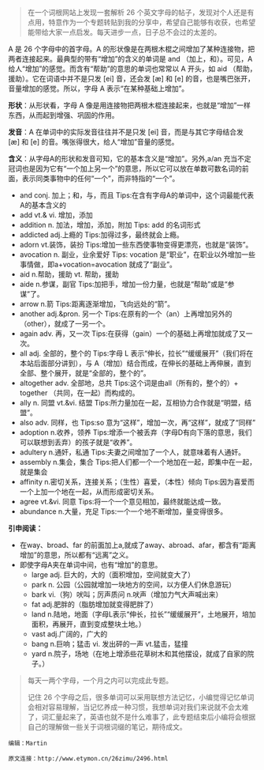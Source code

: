 > 在一个词根网站上发现一套解析 26 个英文字母的帖子，发现对个人还是有点用，特意作为一个专题转贴到我的分享中，希望自己能够有收获，也希望能带给大家一点启发。每天进步一点，日子总不会过的太差的。

A 是 26 个字母中的首字母。A 的形状像是在两根木棍之间增加了某种连接物，把两者连接起来。最典型的带有“增加”的含义的单词是 and （加上，和）。可见，A 给人“增加”的感觉。而含有“帮助”的意思的单词也常常以 A 开头，如 aid （帮助，援助）。它在词语中并不是只发 [ei] 音，还会发   [æ] 和 [e] 的音，也是嘴巴张开，音量增加的感觉。所以，字母 A 表示“在某种基础上增加”。

**形状**：从形状看，字母 A 像是用连接物把两根木棍连接起来，也就是“增加”一样东西，从而起到增强、巩固的作用。

**发音**：A 在单词中的实际发音往往并不是只发 [ei] 音，而是与其它字母结合发 [æ] 和 [e] 的音。嘴张得很大，给人“增加”音量的感觉。

**含义**：从字母A的形状和发音可知，它的基本含义是“增加”。另外,a/an 充当不定冠词也是因为它有“一个加上另一个”的意思，所以它可以放在单数可数名词的前面，表示同类事物中的任何“一个”，而非特指的“一个”。

- and conj. 加上；和，与，而且 Tips:在含有字母A的单词中，这个词最能代表A的基本含义的
- add  vt.& vi. 增加，添加
- addition n. 加法，增加，添加，附加 Tips: add 的名词形式
- addicted adj.上瘾的  Tips:加得过多，最终就会上瘾。
- adorn vt.装饰，装扮  Tips:增加一些东西使事物变得更漂亮，也就是“装饰”。
- avocation  n. 副业，业余爱好 Tips: vocation 是“职业”，在职业以外增加一些事情做，即a+vocation=avocation 就成了“副业”。
- aid  n.帮助，援助  vt. 帮助，援助
- aide  n.参谋，副官 Tips:加把手，增加一份力量，也就是“帮助”或是“参谋”了。
- arrow  n.箭  Tips:距离逐渐增加，飞向远处的“箭”。
- another  adj.&pron. 另一个  Tips:在原有的一个（an）上再增加另外的（other），就成了一另一个。
- again  adv. 再，又一次  Tips:在获得（gain）一个的基础上再增加就成了又一次。
- all  adj. 全部的，整个的  Tips:字母 L 表示“伸长，拉长”“缓缓展开”（我们将在本站后面部分讲到），与 A（增加）结合而成，在伸长的基础上再伸展，直到全部、整个展开，就是“全部的，整个的”。
- altogether   adv. 全部地，总共  Tips:这个词是由all（所有的，整个的）+ together （共同，在一起）而构成的。
- ally  n. 同盟  vt.&vi. 结盟 Tips:所力量加在一起，互相协力合作就是“明盟，结盟”。
- also   adv. 同样，也  Tips:so 意为“这样”，增加一次，再“这样”，就成了“同样”
- adoption  n.收养，领养  Tips:增添一个被丢弃（字母D有向下落的意思，我们可以联想到丢弃）的孩子就是“收养”。
- adultery   n.通奸，私通  Tips:夫妻之间增加了一个人，就意味着有人通奸。
- assembly   n.集会，集合  Tips:把人们都一个一个地加在一起，即集中在一起，就是集会
- affinity   n.密切关系，连接关系；（生性）喜爱，（本性）倾向  Tips:因为喜爱而一个上加一个地在一起，从而形成密切关系。
- agree   vt.&vi. 同意  Tips:将一个一个意见相加，最终就能达成一致。
- abundance   n.大量，充足  Tips:一个一个地不断增加，量变得很多。

**引申阅读：**

- 在way、broad、far 的前面加上a,就成了away、abroad、afar，都含有“距离增加”的意思，所以都有“远离”之义。
- 即使字母A夹在单词中间，也有“增加”的意思。
  - large  adj. 巨大的，大的（面积增加，空间就变大了）
  - park  n. 公园（公园就增加一块地方的空间，以方便人们休息游玩）
  - bark  vi.（狗）吠叫；厉声质问  n.吠声（增加力气大声喊出来）
  - fat  adj.肥胖的（脂肪增加就变得肥胖了）
  - land  n.陆地，地面（字母L表示“伸长，拉长”“缓缓展开”，土地展开，培加面积，再展开，直到变成整块土地。）
  - vast  adj.广阔的，广大的
  - bang  n.巨响；猛击  vi. 发出砰的一声  vt.猛击，猛撞
  - yard  n.院子，场地（在地上增添些花草树木和其他摆设，就成了自家的院子。）

> 每天一两个字母，一个月之内可以完成此专题。
>
> 记住 26 个字母之后，很多单词可以采用联想方法记忆，小编觉得记忆单词会相对容易理解，当记忆养成一种习惯，我想单词对我们来说就不会太难了，词汇量起来了，英语也就不是什么难事了，此专题结束后小编将会根据自己的理解做一些关于词根词缀的笔记，期待成文。

`编辑：Martin`

`原文连接：http://www.etymon.cn/26zimu/2496.html`